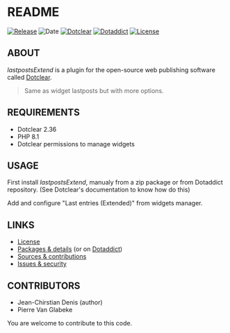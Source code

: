 # README

[![Release](https://img.shields.io/github/v/release/jcdenis/lastpostsExtend?color=lightblue)](https://github.com/JcDenis/lastpostsExtend/releases)
![Date](https://img.shields.io/github/release-date/jcdenis/lastpostsExtend?color=red)
[![Dotclear](https://img.shields.io/badge/dotclear-v2.36-137bbb.svg)](https://fr.dotclear.org/download)
[![Dotaddict](https://img.shields.io/badge/dotaddict-official-9ac123.svg)](https://plugins.dotaddict.org/dc2/details/lastpostsExtend)
[![License](https://img.shields.io/github/license/jcdenis/lastpostsExtend?color=white)](https://github.com/JcDenis/lastpostsExtend/blob/master/LICENSE)

## ABOUT

_lastpostsExtend_ is a plugin for the open-source web publishing software called [Dotclear](https://www.dotclear.org).

> Same as widget lastposts but with more options.

## REQUIREMENTS

* Dotclear 2.36
* PHP 8.1
* Dotclear permissions to manage widgets

## USAGE

First install _lastpostsExtend_, manualy from a zip package or from 
Dotaddict repository. (See Dotclear's documentation to know how do this)

Add and configure "Last entries (Extended)" from widgets manager.

## LINKS

* [License](https://github.com/JcDenis/lastpostsExtend/blob/master/LICENSE)
* [Packages & details](https://github.com/JcDenis/lastpostsExtend/releases) (or on [Dotaddict](https://plugins.dotaddict.org/dc2/details/lastpostsExtend))
* [Sources & contributions](https://github.com/JcDenis/lastpostsExtend)
* [Issues & security](https://github.com/JcDenis/lastpostsExtend/issues)


## CONTRIBUTORS

* Jean-Chirstian Denis (author)
* Pierre Van Glabeke

You are welcome to contribute to this code.
